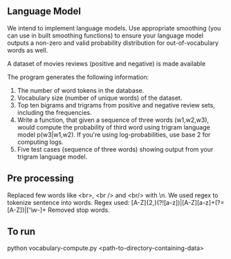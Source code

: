 ## Language Model

We intend to implement language models. Use appropriate smoothing (you can use in built smoothing functions) to ensure your language model outputs a non-zero and valid probability distribution for out-of-vocabulary words as well. 

A dataset of movies reviews (positive and negative) is made available 

The program generates the following information:

1. The number of word tokens in the database.
2. Vocabulary size (number of unique words) of the dataset. 
3. Top ten bigrams and trigrams from positive and negative review sets, including the frequencies. 
4. Write a function, that given a sequence of three words (w1,w2,w3), would compute the probability of third word using trigram language model p(w3|w1,w2). If you're using log-probabilities, use base 2 for computing logs. 
5. Five test cases (sequence of three words) showing output from your trigram language model.

## Pre processing
Replaced few words like &lt;br&gt;, &lt;br /&gt; and &lt;br/&gt; with \n.
We used regex to tokenize sentence into words. Regex used: [A-Z]{2,}(?![a-z])|[A-Z][a-z]+(?=[A-Z])|[\'\w\-]+
Removed stop words.

## To run
python vocabulary-compute.py &lt;path-to-directory-containing-data&gt; 

